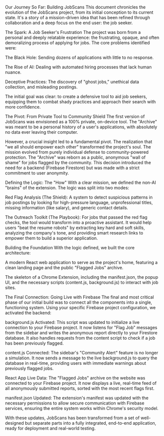 Our Journey So Far: Building JobScans
This document chronicles the evolution of the JobScans project, from its initial conception to its current state. It's a story of a mission-driven idea that has been refined through collaboration and a deep focus on the end user: the job seeker.

The Spark: A Job Seeker's Frustration
The project was born from a personal and deeply relatable experience: the frustrating, opaque, and often demoralizing process of applying for jobs. The core problems identified were:

The Black Hole: Sending dozens of applications with little to no response.

The Rise of AI: Dealing with automated hiring processes that lack human nuance.

Deceptive Practices: The discovery of "ghost jobs," unethical data collection, and misleading postings.

The initial goal was clear: to create a defensive tool to aid job seekers, equipping them to combat shady practices and approach their search with more confidence.

The Pivot: From Private Tool to Community Shield
The first version of JobScans was envisioned as a 100% private, on-device tool. The "Archive" was meant to be a personal history of a user's applications, with absolutely no data ever leaving their computer.

However, a crucial insight led to a fundamental pivot. The realization that "we all should empower each other" transformed the project's soul. The mission evolved from purely individual defense to community-powered protection. The "Archive" was reborn as a public, anonymous "wall of shame" for jobs flagged by the community. This decision introduced the need for a backend (Firebase Firestore) but was made with a strict commitment to user anonymity.

Defining the Logic: The "How"
With a clear mission, we defined the non-AI "brains" of the extension. The logic was split into two modes:

Red Flag Analysis (The Shield): A system to detect suspicious patterns in job postings by looking for high-pressure language, unprofessional titles, missing information (like salary), and generic contact details.

The Outreach Toolkit (The Playbook): For jobs that passed the red flag checks, the tool would transform into a proactive assistant. It would help users "beat the resume robots" by extracting key hard and soft skills, analyzing the company's tone, and providing smart research links to empower them to build a superior application.

Building the Foundation
With the logic defined, we built the core architecture:

A modern React web application to serve as the project's home, featuring a clean landing page and the public "Flagged Jobs" archive.

The skeleton of a Chrome Extension, including the manifest.json, the popup UI, and the necessary scripts (content.js, background.js) to interact with job sites.

The Final Connection: Going Live with Firebase
The final and most critical phase of our initial build was to connect all the components into a single, functioning system. Using your specific Firebase project configuration, we activated the backend:

background.js Activated: This script was updated to initialize a live connection to your Firebase project. It now listens for "Flag Job" messages from the sidebar and writes the anonymous report directly to your Firestore database. It also handles requests from the content script to check if a job has been previously flagged.

content.js Connected: The sidebar's "Community Alert" feature is no longer a simulation. It now sends a message to the live background.js to query the database in real-time, providing users with immediate warnings about previously flagged jobs.

React App Live Data: The "Flagged Jobs" archive on the website was connected to your Firebase project. It now displays a live, real-time feed of all anonymously submitted reports, sorted with the most recent flags first.

manifest.json Updated: The extension's manifest was updated with the necessary permissions to allow secure communication with Firebase services, ensuring the entire system works within Chrome's security model.

With these updates, JobScans has been transformed from a set of well-designed but separate parts into a fully integrated, end-to-end application, ready for deployment and real-world testing.
